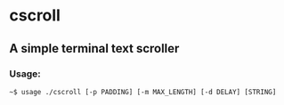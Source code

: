 # cscroll

## A simple terminal text scroller

### Usage:

```
~$ usage ./cscroll [-p PADDING] [-m MAX_LENGTH] [-d DELAY] [STRING]
```

